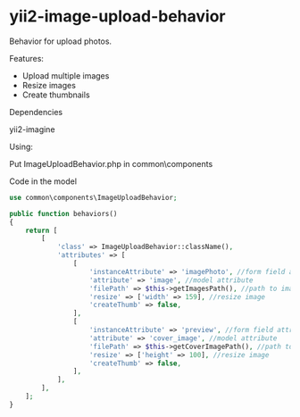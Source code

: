 yii2-image-upload-behavior 
=======================

Behavior for upload photos.

Features:

* Upload multiple images
* Resize images
* Create thumbnails

Dependencies

yii2-imagine

Using:

Put ImageUploadBehavior.php in common\components

Code in the model

```php
use common\components\ImageUploadBehavior;

public function behaviors()
{
    return [
        [
            'class' => ImageUploadBehavior::className(),
            'attributes' => [
                [
                    'instanceAttribute' => 'imagePhoto', //form field attribute
                    'attribute' => 'image', //model attribute
                    'filePath' => $this->getImagesPath(), //path to image
                    'resize' => ['width' => 159], //resize image
                    'createThumb' => false,
                ],
                [
                    'instanceAttribute' => 'preview', //form field attribute
                    'attribute' => 'cover_image', //model attribute
                    'filePath' => $this->getCoverImagePath(), //path to image
                    'resize' => ['height' => 100], //resize image
                    'createThumb' => false,
                ],
            ],
        ],
    ];
}
```
